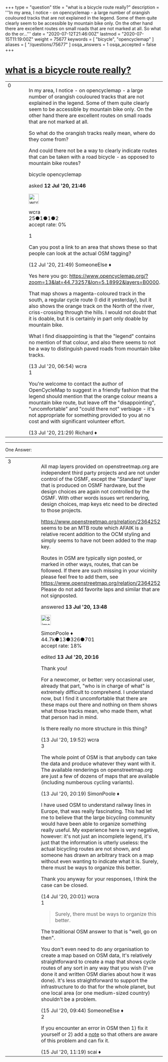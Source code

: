 +++
type = "question"
title = "what is a bicycle route really?"
description = '''In my area, I notice - on opencyclemap - a large number of orangish couloured tracks that are not explained in the legend. Some of them quite clearly seem to be accessible by mountain bike only. On the other hand there are excellent routes on small roads that are not marked at all. So what do the or...'''
date = "2020-07-12T21:46:00Z"
lastmod = "2020-07-15T11:19:00Z"
weight = 75677
keywords = [ "bicycle", "opencyclemap" ]
aliases = [ "/questions/75677" ]
osqa_answers = 1
osqa_accepted = false
+++

<div class="headNormal">

# [what is a bicycle route really?](/questions/75677/what-is-a-bicycle-route-really)

</div>

<div id="main-body">

<div id="askform">

<table id="question-table" style="width:100%;">
<colgroup>
<col style="width: 50%" />
<col style="width: 50%" />
</colgroup>
<tbody>
<tr>
<td style="width: 30px; vertical-align: top"><div class="vote-buttons">
<span id="post-75677-upvote" class="ajax-command post-vote up" rel="nofollow" title="I like this post (click again to cancel)"> </span>
<div id="post-75677-score" class="post-score" title="current number of votes">
0
</div>
<span id="post-75677-downvote" class="ajax-command post-vote down" rel="nofollow" title="I dont like this post (click again to cancel)"> </span> <span id="favorite-mark" class="ajax-command favorite-mark" rel="nofollow" title="mark/unmark this question as favorite (click again to cancel)"> </span>
<div id="favorite-count" class="favorite-count">
&#10;</div>
</div></td>
<td><div id="item-right">
<div class="question-body">
<p>In my area, I notice - on opencyclemap - a large number of orangish couloured tracks that are not explained in the legend. Some of them quite clearly seem to be accessible by mountain bike only. On the other hand there are excellent routes on small roads that are not marked at all.</p>
<p>So what do the orangish tracks really mean, where do they come from?</p>
<p>And could there not be a way to clearly indicate routes that can be taken with a road bicycle - as opposed to mountain bike routes?</p>
</div>
<div id="question-tags" class="tags-container tags">
<span class="post-tag tag-link-bicycle" rel="tag" title="see questions tagged &#39;bicycle&#39;">bicycle</span> <span class="post-tag tag-link-opencyclemap" rel="tag" title="see questions tagged &#39;opencyclemap&#39;">opencyclemap</span>
</div>
<div id="question-controls" class="post-controls">
&#10;</div>
<div class="post-update-info-container">
<div class="post-update-info post-update-info-user">
<p>asked <strong>12 Jul '20, 21:46</strong></p>
<img src="https://secure.gravatar.com/avatar/5baa34b564a999af39f2fb1950c56b67?s=32&amp;d=identicon&amp;r=g" class="gravatar" width="32" height="32" alt="wcra&#39;s gravatar image" />
<p><span>wcra</span><br />
<span class="score" title="25 reputation points">25</span><span title="1 badges"><span class="badge1">●</span><span class="badgecount">1</span></span><span title="1 badges"><span class="silver">●</span><span class="badgecount">1</span></span><span title="2 badges"><span class="bronze">●</span><span class="badgecount">2</span></span><br />
<span class="accept_rate" title="Rate of the user&#39;s accepted answers">accept rate:</span> <span title="wcra has no accepted answers">0%</span></p>
</div>
</div>
<div id="comments-container-75677" class="comments-container">
<span id="75678"></span>
<div id="comment-75678" class="comment">
<div id="post-75678-score" class="comment-score">
1
</div>
<div class="comment-text">
<p>Can you post a link to an area that shows these so that people can look at the actual OSM tagging?</p>
</div>
<div id="comment-75678-info" class="comment-info">
<span class="comment-age">(12 Jul '20, 21:49)</span> <span class="comment-user userinfo">SomeoneElse ♦</span>
</div>
</div>
<span id="75680"></span>
<div id="comment-75680" class="comment">
<div id="post-75680-score" class="comment-score">
&#10;</div>
<div class="comment-text">
<p>Yes here you go: <a href="https://www.opencyclemap.org/?zoom=13&amp;lat=44.73257&amp;lon=5.18992&amp;layers=B0000">https://www.opencyclemap.org/?zoom=13&amp;lat=44.73257&amp;lon=5.18992&amp;layers=B0000</a>.</p>
<p>That map shows a magenta-coloured track in the south, a regular cycle route (I did it yesterday), but it also shows the orange track on the North of the river, criss-crossing through the hills. I would not doubt that it is doable, but it is certainly in part only doable by mountain bike.</p>
<p>What I find disappointing is that the "legend" contains no mention of that colour, and also there seems to not be a way to distinguish paved roads from mountain bike tracks.</p>
</div>
<div id="comment-75680-info" class="comment-info">
<span class="comment-age">(13 Jul '20, 06:54)</span> <span class="comment-user userinfo">wcra</span>
</div>
</div>
<span id="75695"></span>
<div id="comment-75695" class="comment">
<div id="post-75695-score" class="comment-score">
1
</div>
<div class="comment-text">
<p>You're welcome to contact the author of OpenCycleMap to suggest in a friendly fashion that the legend should mention that the orange colour means a mountain bike route, but leave off the "disappointing", "uncomfortable" and "could there not" verbiage - it's not appropriate for something provided to you at no cost and with significant volunteer effort.</p>
</div>
<div id="comment-75695-info" class="comment-info">
<span class="comment-age">(13 Jul '20, 21:29)</span> <span class="comment-user userinfo">Richard ♦</span>
</div>
</div>
</div>
<div id="comment-tools-75677" class="comment-tools">
&#10;</div>
<div class="clear">
&#10;</div>
<div id="comment-75677-form-container" class="comment-form-container">
&#10;</div>
<div class="clear">
&#10;</div>
</div></td>
</tr>
</tbody>
</table>

------------------------------------------------------------------------

<div class="tabBar">

<span id="sort-top"></span>

<div class="headQuestions">

One Answer:

</div>

</div>

<span id="75690"></span>

<div id="answer-container-75690" class="answer">

<table style="width:100%;">
<colgroup>
<col style="width: 50%" />
<col style="width: 50%" />
</colgroup>
<tbody>
<tr>
<td style="width: 30px; vertical-align: top"><div class="vote-buttons">
<span id="post-75690-upvote" class="ajax-command post-vote up" rel="nofollow" title="I like this post (click again to cancel)"> </span>
<div id="post-75690-score" class="post-score" title="current number of votes">
3
</div>
<span id="post-75690-downvote" class="ajax-command post-vote down" rel="nofollow" title="I dont like this post (click again to cancel)"> </span>
</div></td>
<td><div class="item-right">
<div class="answer-body">
<p>All map layers provided on openstreetmap.org are independent third party projects and are not under control of the OSMF, except the "Standard" layer that is produced on OSMF hardware, but the design choices are again not controlled by the OSMF. With other words issues wrt rendering, design choices, map keys etc need to be directed to those projects.</p>
<p><a href="https://www.openstreetmap.org/relation/2364252">https://www.openstreetmap.org/relation/2364252</a> seems to be an MTB route which AFAIK is a relative recent addition to the OCM styling and simply seems to have not been added to the map key.</p>
<p>Routes in OSM are typically sign posted, or marked in other ways, routes, that can be followed. If there are such missing in your vicinity please feel free to add them, see <a href="https://www.openstreetmap.org/relation/2364252">https://www.openstreetmap.org/relation/2364252</a> Please do not add favorite laps and similar that are not signposted.</p>
</div>
<div class="answer-controls post-controls">
&#10;</div>
<div class="post-update-info-container">
<div class="post-update-info post-update-info-user">
<p>answered <strong>13 Jul '20, 13:48</strong></p>
<img src="https://secure.gravatar.com/avatar/ad2513d6f8e3d709d576ace900c12fa5?s=32&amp;d=identicon&amp;r=g" class="gravatar" width="32" height="32" alt="SimonPoole&#39;s gravatar image" />
<p><span>SimonPoole ♦</span><br />
<span class="score" title="44667 reputation points"><span>44.7k</span></span><span title="13 badges"><span class="badge1">●</span><span class="badgecount">13</span></span><span title="326 badges"><span class="silver">●</span><span class="badgecount">326</span></span><span title="701 badges"><span class="bronze">●</span><span class="badgecount">701</span></span><br />
<span class="accept_rate" title="Rate of the user&#39;s accepted answers">accept rate:</span> <span title="SimonPoole has 209 accepted answers">18%</span></p>
</div>
<div class="post-update-info post-update-info-edited">
<p><span> edited <strong>13 Jul '20, 20:16</strong> </span></p>
</div>
</div>
<div id="comments-container-75690" class="comments-container">
<span id="75693"></span>
<div id="comment-75693" class="comment">
<div id="post-75693-score" class="comment-score">
&#10;</div>
<div class="comment-text">
<p>Thank you!</p>
<p>For a newcomer, or better: very occasional user, already that part, "who is in charge of what" is extremely difficult to comprehend. I understand now, but I find it uncomfortable that there are these maps out there and nothing on them shows what those tracks mean, who made them, what that person had in mind.</p>
<p>Is there really no more structure in this thing?</p>
</div>
<div id="comment-75693-info" class="comment-info">
<span class="comment-age">(13 Jul '20, 19:52)</span> <span class="comment-user userinfo">wcra</span>
</div>
</div>
<span id="75694"></span>
<div id="comment-75694" class="comment">
<div id="post-75694-score" class="comment-score">
3
</div>
<div class="comment-text">
<p>The whole point of OSM is that anybody can take the data and produce whatever they want with it. The available renderings on openstreetmap.org are just a few of dozens of maps that are available (including numberous cycling variants).</p>
</div>
<div id="comment-75694-info" class="comment-info">
<span class="comment-age">(13 Jul '20, 20:19)</span> <span class="comment-user userinfo">SimonPoole ♦</span>
</div>
</div>
<span id="75705"></span>
<div id="comment-75705" class="comment">
<div id="post-75705-score" class="comment-score">
&#10;</div>
<div class="comment-text">
<p>I have used OSM to understand railway lines in Europe, that was really fascinating. This had let me to believe that the large bicycling community would have been able to organize something really useful. My experience here is very negative, however: it's not just an incomplete legend, it's just that the information is utterly useless: the actual bicycling routes are not shown, and someone has drawn an arbitrary track on a map without even wanting to indicate what it is. Surely, there must be ways to organize this better.</p>
<p>Thank you anyway for your responses, I think the case can be closed.</p>
</div>
<div id="comment-75705-info" class="comment-info">
<span class="comment-age">(14 Jul '20, 20:01)</span> <span class="comment-user userinfo">wcra</span>
</div>
</div>
<span id="75715"></span>
<div id="comment-75715" class="comment">
<div id="post-75715-score" class="comment-score">
1
</div>
<div class="comment-text">
<blockquote>
<p>Surely, there must be ways to organize this better.</p>
</blockquote>
<p>The traditional OSM answer to that is "well, go on then".</p>
<p>You don't even need to do any organisation to create a map based on OSM data, It's relatively straightforward to create a map that shows cycle routes of any sort in any way that you wish (I've done it and written OSM diaries about how it was done). It's less straightforward to support the infrastructure to do that for the whole planet, but one local area (or one medium-sized country) shouldn't be a problem.</p>
</div>
<div id="comment-75715-info" class="comment-info">
<span class="comment-age">(15 Jul '20, 09:44)</span> <span class="comment-user userinfo">SomeoneElse ♦</span>
</div>
</div>
<span id="75720"></span>
<div id="comment-75720" class="comment">
<div id="post-75720-score" class="comment-score">
2
</div>
<div class="comment-text">
<p>If you encounter an error in OSM then 1) fix it yourself or 2) add a <a href="https://wiki.openstreetmap.org/wiki/Notes">note</a> so that others are aware of this problem and can fix it.</p>
</div>
<div id="comment-75720-info" class="comment-info">
<span class="comment-age">(15 Jul '20, 11:19)</span> <span class="comment-user userinfo">scai ♦</span>
</div>
</div>
</div>
<div id="comment-tools-75690" class="comment-tools">
&#10;</div>
<div class="clear">
&#10;</div>
<div id="comment-75690-form-container" class="comment-form-container">
&#10;</div>
<div class="clear">
&#10;</div>
</div></td>
</tr>
</tbody>
</table>

</div>

<div class="paginator-container-left">

</div>

</div>

</div>

